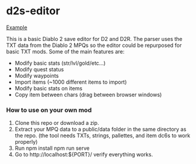 # d2s-editor

[Example](http://d2s.dschu012.dev/)

This is a basic Diablo 2 save editor for D2 and D2R. The parser uses the TXT data from the Diablo 2 MPQs so the editor could be repurposed for basic TXT mods. Some of the main features are:

* Modify basic stats (str/lvl/gold/etc...)
* Modify quest status
* Modify waypoints
* Import items (~1000 different items to import)
* Modify basic stats on items
* Copy item between chars (drag between browser windows)

### How to use on your own mod

1. Clone this repo or download a zip.
2. Extract your MPQ data to a public/data folder in the same directory as the repo. (the tool needs TXTs, strings, pallettes, and item dc6s to work properly)
3. Run 
   npm install
   npm run serve
4. Go to http://localhost:${PORT}/ verify everything works.
